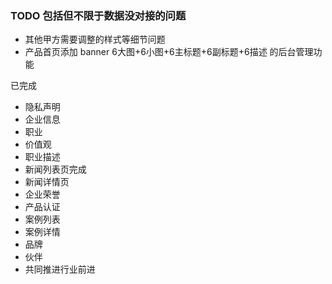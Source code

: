 ### TODO 包括但不限于数据没对接的问题

* 其他甲方需要调整的样式等细节问题
* 产品首页添加 banner 6大图+6小图+6主标题+6副标题+6描述 的后台管理功能






已完成
* 隐私声明
* 企业信息
* 职业
* 价值观
* 职业描述
* 新闻列表页完成
* 新闻详情页
* 企业荣誉
* 产品认证
* 案例列表
* 案例详情
* 品牌
* 伙伴
* 共同推进行业前进

